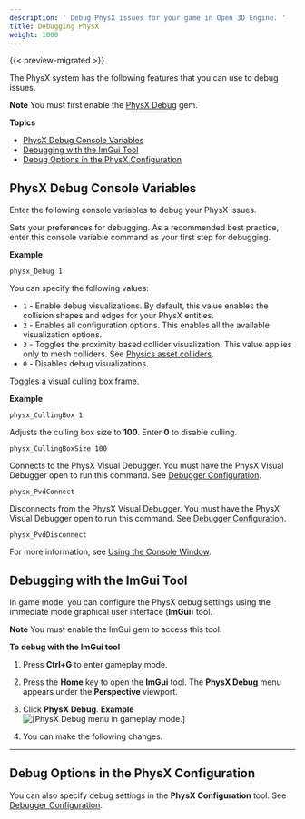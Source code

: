 ```yaml
---
description: ' Debug PhysX issues for your game in Open 3D Engine. '
title: Debugging PhysX
weight: 1000
---
```


{{< preview-migrated >}}

The PhysX system has the following features that you can use to debug issues.

**Note**
You must first enable the [PhysX Debug](/docs/user-guide/gems/reference/physx-debug/) gem.

**Topics**
+ [PhysX Debug Console Variables](#debugging-physx-console-variables)
+ [Debugging with the ImGui Tool](#imgui-debugging-tool)
+ [Debug Options in the PhysX Configuration](#physx-debugging-configuration)

## PhysX Debug Console Variables 

Enter the following console variables to debug your PhysX issues.

Sets your preferences for debugging. As a recommended best practice, enter this console variable command as your first step for debugging.

**Example**

```
physx_Debug 1
```

You can specify the following values:
+ `1` - Enable debug visualizations. By default, this value enables the collision shapes and edges for your PhysX entities.
+ `2` - Enables all configuration options. This enables all the available visualization options.
+ `3` - Toggles the proximity based collider visualization. This value applies only to mesh colliders. See [Physics asset colliders](/docs/userguide/components/collider#physics-asset-colliders).
+ `0` - Disables debug visualizations.

Toggles a visual culling box frame.

**Example**

```
physx_CullingBox 1
```

Adjusts the culling box size to **100**. Enter **0** to disable culling.

```
physx_CullingBoxSize 100
```

Connects to the PhysX Visual Debugger. You must have the PhysX Visual Debugger open to run this command. See [Debugger Configuration](/docs/user-guide/interactivity/physics/nvidia-physx/configuration-debugger.md).

```
physx_PvdConnect
```

Disconnects from the PhysX Visual Debugger. You must have the PhysX Visual Debugger open to run this command. See [Debugger Configuration](/docs/user-guide/interactivity/physics/nvidia-physx/configuration-debugger.md).

```
physx_PvdDisconnect
```

For more information, see [Using the Console Window](/docs/user-guide/editor/console.md).

## Debugging with the ImGui Tool 

In game mode, you can configure the PhysX debug settings using the immediate mode graphical user interface (**ImGui**) tool.

**Note**
You must enable the ImGui gem to access this tool.

**To debug with the ImGui tool**

1. Press **Ctrl+G** to enter gameplay mode.

1. Press the **Home** key to open the **ImGui** tool. The **PhysX Debug** menu appears under the **Perspective** viewport.

1. Click **PhysX Debug**.
**Example**
![\[PhysX Debug menu in gameplay mode.\]](/images/user-guide/physx/physx-debugger-imgui-tool.png)

1. You can make the following changes.
****


## Debug Options in the PhysX Configuration 

You can also specify debug settings in the **PhysX Configuration** tool. See [Debugger Configuration](/docs/user-guide/interactivity/physics/nvidia-physx/configuration-debugger.md).
